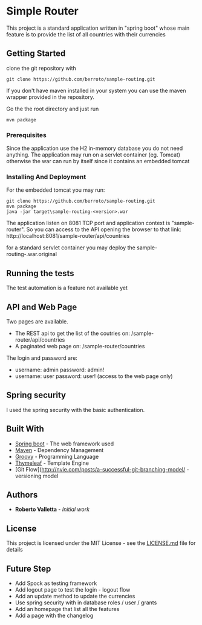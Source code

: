 # Simple Router

This project is a standard application written in "spring boot" whose main feature is to provide the list of all countries with their currencies

## Getting Started

clone the git repository with 
```
git clone https://github.com/berroto/sample-routing.git
```
If you don't have maven installed in your system you can use the maven wrapper provided in the repository.

Go the the root directory and just run
```
mvn package 
```

### Prerequisites

Since the application use the H2 in-memory database you do not need anything.
The application may run on a servlet container (eg. Tomcat) otherwise the war can run by itself since it contains an embedded tomcat

### Installing And Deployment

For the embedded tomcat you may run:
```
git clone https://github.com/berroto/sample-routing.git
mvn package 
java -jar target\sample-routing-<version>.war
```

The application listen on 8081 TCP port and application context is "sample-router".
So you can access to the API opening the browser to that link:
http://localhost:8081/sample-router/api/countries

for a standard servlet container you may deploy the sample-routing-<version>.war.original 

## Running the tests

The test automation is a feature not available yet

## API and Web Page

Two pages are available. 
* The REST api to get the list of the coutries on: /sample-router/api/countries
* A paginated web page on:  /sample-router/countries

The login and password are:
* username: admin password: admin!
* username: user password: user! (access to the web page only)

## Spring security

I used the spring security with the basic authentication.

## Built With

* [Spring boot](https://projects.spring.io/spring-boot/) - The web framework used
* [Maven](https://maven.apache.org/) - Dependency Management
* [Groovy](http://groovy-lang.org/) - Programming Language 
* [Thymeleaf](http://www.thymeleaf.org/) - Template Engine
* [Git Flow](http://nvie.com/posts/a-successful-git-branching-model/ - versioning model

## Authors

* **Roberto Valletta** - *Initial work*

## License

This project is licensed under the MIT License - see the [LICENSE.md](LICENSE.md) file for details

## Future Step

* Add Spock as testing framework
* Add logout page to test the login - logout flow
* Add an update method to update the currencies
* Use spring security with in database roles / user / grants
* Add an homepage that list all the features
* Add a page with the changelog

